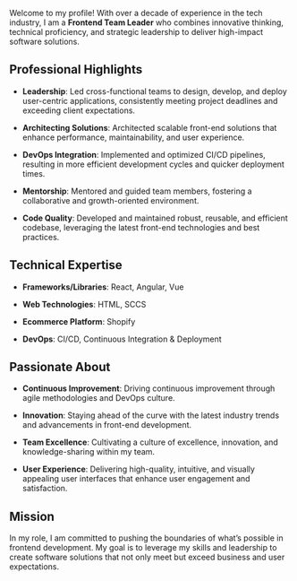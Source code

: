 Welcome to my profile! With over a decade of experience in the tech industry, I am a **Frontend Team Leader** who combines innovative thinking, technical proficiency, and strategic leadership to deliver high-impact software solutions.

Professional Highlights
-----------------------

*   **Leadership**: Led cross-functional teams to design, develop, and deploy user-centric applications, consistently meeting project deadlines and exceeding client expectations.
    
*   **Architecting Solutions**: Architected scalable front-end solutions that enhance performance, maintainability, and user experience.
    
*   **DevOps Integration**: Implemented and optimized CI/CD pipelines, resulting in more efficient development cycles and quicker deployment times.
    
*   **Mentorship**: Mentored and guided team members, fostering a collaborative and growth-oriented environment.
    
*   **Code Quality**: Developed and maintained robust, reusable, and efficient codebase, leveraging the latest front-end technologies and best practices.
    

Technical Expertise
-------------------

*   **Frameworks/Libraries**: React, Angular, Vue
    
*   **Web Technologies**: HTML, SCCS

*   **Ecommerce Platform**: Shopify
    
*   **DevOps**: CI/CD, Continuous Integration & Deployment
    

Passionate About
----------------

*   **Continuous Improvement**: Driving continuous improvement through agile methodologies and DevOps culture.
    
*   **Innovation**: Staying ahead of the curve with the latest industry trends and advancements in front-end development.
    
*   **Team Excellence**: Cultivating a culture of excellence, innovation, and knowledge-sharing within my team.
    
*   **User Experience**: Delivering high-quality, intuitive, and visually appealing user interfaces that enhance user engagement and satisfaction.
    

Mission
-------

In my role, I am committed to pushing the boundaries of what’s possible in frontend development. My goal is to leverage my skills and leadership to create software solutions that not only meet but exceed business and user expectations.
